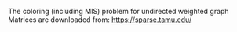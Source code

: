 The coloring (including MIS) problem for undirected weighted graph
Matrices are downloaded from: https://sparse.tamu.edu/
